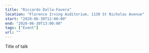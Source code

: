 ```yaml
---
title: "Riccardo Dalla-Favera"
location: "Florence Irving Auditorium, 1130 St Nicholas Avenue"
start: "2020-06-30T12:00:00"
end: "2020-06-30T13:00:00"
tags: ["Event"]
url: ""
---
```


Title of talk

<!-- endexcerpt -->
